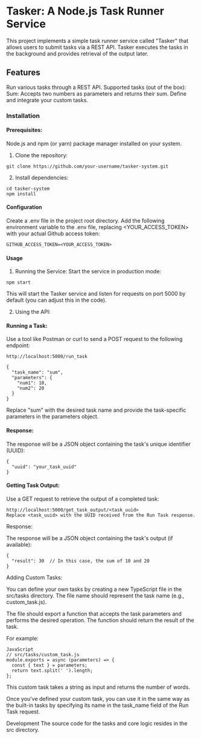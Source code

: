 # Tasker: A Node.js Task Runner Service
This project implements a simple task runner service called "Tasker" that allows users to submit tasks via a REST API. Tasker executes the tasks in the background and provides retrieval of the output later.

## Features
Run various tasks through a REST API.
Supported tasks (out of the box):
Sum: Accepts two numbers as parameters and returns their sum.
Define and integrate your custom tasks.
### Installation
#### Prerequisites:

Node.js and npm (or yarn) package manager installed on your system.
1. Clone the repository:

```
git clone https://github.com/your-username/tasker-system.git
```
2. Install dependencies:
```
cd tasker-system
npm install
```

#### Configuration
Create a .env file in the project root directory.
Add the following environment variable to the .env file, replacing <YOUR_ACCESS_TOKEN> with your actual Github access token:
```
GITHUB_ACCESS_TOKEN=<YOUR_ACCESS_TOKEN>
```

#### Usage
1. Running the Service:
Start the service in production mode:
```
npm start
```

This will start the Tasker service and listen for requests on port 5000 by default (you can adjust this in the code).



2. Using the API:
#### Running a Task:

Use a tool like Postman or curl to send a POST request to the following endpoint:
```
http://localhost:5000/run_task

{
  "task_name": "sum",
  "parameters": {
    "num1": 10,
    "num2": 20
  }
}
```
Replace "sum" with the desired task name and provide the task-specific parameters in the parameters object.

#### Response:

The response will be a JSON object containing the task's unique identifier (UUID):
```
{
  "uuid": "your_task_uuid"
}
```

#### Getting Task Output:

Use a GET request to retrieve the output of a completed task:
```
http://localhost:5000/get_task_output/<task_uuid>
Replace <task_uuid> with the UUID received from the Run Task response.
```
Response:

The response will be a JSON object containing the task's output (if available):

```
{
  "result": 30  // In this case, the sum of 10 and 20
}
```

Adding Custom Tasks:

You can define your own tasks by creating a new TypeScript file in the src/tasks directory. The file name should represent the task name (e.g., custom_task.js).

The file should export a function that accepts the task parameters and performs the desired operation. The function should return the result of the task.

For example:
```
JavaScript
// src/tasks/custom_task.js
module.exports = async (parameters) => {
  const { text } = parameters;
  return text.split(' ').length;
};
```

This custom task takes a string as input and returns the number of words.

Once you've defined your custom task, you can use it in the same way as the built-in tasks by specifying its name in the task_name field of the Run Task request.

Development
The source code for the tasks and core logic resides in the src directory. 